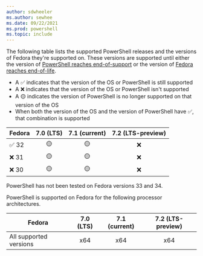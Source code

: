 ```yaml
---
author: sdwheeler
ms.author: sewhee
ms.date: 09/22/2021
ms.prod: powershell
ms.topic: include
---
```

The following table lists the supported PowerShell releases and the versions of Fedora they're
supported on. These versions are supported until either the version of
[PowerShell reaches end-of-support][lifecycle] or the version of
[Fedora reaches end-of-life][eol-fedora].

- A &#x2705; indicates that the version of the OS or PowerShell is still supported
- A &#x274c; indicates that the version of the OS or PowerShell isn't supported
- A &#x1f7e1; indicates the version of PowerShell is no longer supported on that version of the OS
- When both the version of the OS and the version of PowerShell have &#x2705;, that combination is
  supported

|   Fedora    | 7.0 (LTS) | 7.1 (current) | 7.2 (LTS-preview) |
| ----------- | :-------: | :-----------: | :---------------: |
| &#x2705; 32 | &#x1f7e1; |   &#x1f7e1;   |     &#x274c;      |
| &#x274c; 31 | &#x1f7e1; |   &#x1f7e1;   |     &#x274c;      |
| &#x274c; 30 | &#x1f7e1; |   &#x1f7e1;   |     &#x274c;      |

PowerShell has not been tested on Fedora versions 33 and 34.

PowerShell is supported on Fedora for the following processor architectures.

|         Fedora         | 7.0 (LTS) | 7.1 (current) | 7.2 (LTS-preview) |
| ---------------------- | :-------: | :-----------: | :---------------: |
| All supported versions |    x64    |      x64      |        x64        |

[lifecycle]: /powershell/scripting/powershell-support-lifecycle
[eol-fedora]: https://fedoraproject.org/wiki/End_of_life

